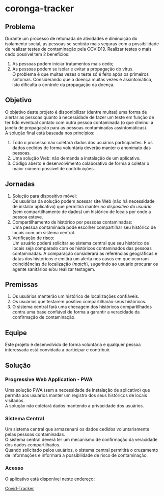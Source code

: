 # coronga-tracker

## Problema
Durante um processo de retomada de atividades e diminuição do isolamento social, as pessoas se sentirão mais seguras com a possibilidade de realizar testes de contaminação pela COVID19. Realizar testes o mais cedo possível tem 2 benefícios:    
1. As pessoas podem iniciar tratamentos mais cedo;    
2. As pessoas podem se isolar e evitar a propagação do vírus.   
O problema é que muitas vezes o teste só é feito após os primeiros sintomas. Considerando que a doença muitas vezes é assintomática, isto dificulta o controle da propagação da doença.    
## Objetivo   
O objetivo deste projeto é disponibilizar (dentre muitas) uma forma de alertar as pessoas quanto à necessidade de fazer um teste em função de ter tido eventual contato com outra pessoa contaminada (o que diminui a janela de propagação para as pessoas contaminadas assintomáticas).   
A solução final está baseada nos princípios:
1. Todo o processo não coletará dados dos usuários participantes. E os dados cedidos de forma voluntária deverão manter o anonimato das pessoas.
2. Uma solução Web: não demanda a instalação de um aplicativo.
3. Código aberto e desenvolvimento colaborativo de forma a coletar o maior número possível de contribuições.
## Jornadas   
1. Solução para dispositivo móvel:   
Os usuários da solução podem acessar site Web (não há necessidade de instalar aplicativo) que permitirá manter *no dispositivo do usuário* (sem compartilhamento de dados) um histórico de locais por onde a pessoa esteve.   
2. Compartilhamento de histórico por pessoas contaminadas:   
Uma pessoa contaminada pode escolher compartilhar seu histórico de locais com um sistema central.    
3. Verificação de risco:    
Um usuário poderá solicitar ao sistema central que seu histórico de locais seja comparado com os históricos contaminados das pessoas contaminadas. A comparação considerará as referências geográficas e datas dos históricos e emitirá um alerta nos casos em que ocorram coincidências de localização (*match*), sugerindo ao usuário procurar os agente sanitários e/ou realizar testagem.    
## Premissas   
1. Os usuários manterão um histórico de localizações confiáveis.    
2. Os usuários que testarem positivo compartilharão seus históricos.   
3. O sistema central fará uma checagem dos históricos compartilhados contra uma base confiável de forma a garantir a veracidade da confirmação de contaminação.   
## Equipe   
Este projeto é desenvolvido de forma voluntária e qualquer pessoa interessada está convidada a participar e contribuir.   

## Solução  
### Progressive Web Application - PWA
Uma solução PWA (sem a necessidade de instalação de aplicativo) que permita aos usuários manter um registro dos seus históricos de locais visitados.    
A solução não coletará dados mantendo a privacidade dos usuários.   
### Sistema Central   
Um sistema central que armazenará os dados cedidos voluntariamente pelas pessoas contaminadas.   
O sistema central deverá ter um mecanismo de confirmação da veracidade dos dados compartilhados.   
Quando solicitado pelos usuários, o sistema central permitirá o cruzamento de informações e informará a possibilidade de risco de contaminação.   

### Acesso   
O aplicativo está disponível neste endereço:

[Covid-Tracker](https://master.d1nbtlicy20gae.amplifyapp.com/)




